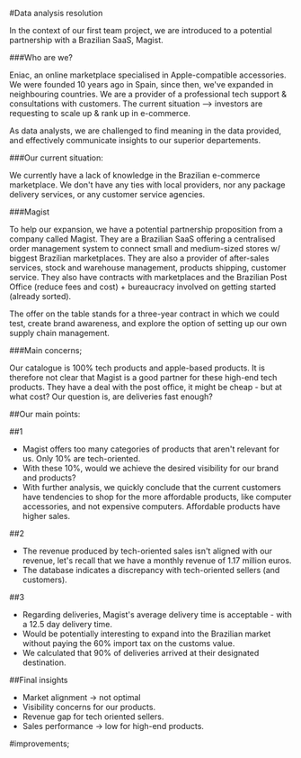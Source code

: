 #Data analysis resolution 

In the context of our first team project, we are introduced to a potential partnership with a Brazilian SaaS, Magist. 

###Who are we? 

Eniac, an online marketplace specialised in Apple-compatible accessories. 
We were founded 10 years ago in Spain, since then, we've expanded in neighbouring countries. 
We are a provider of a professional tech support & consultations with customers. 
The current situation --> investors are requesting to scale up & rank up in e-commerce. 

As data analysts, we are challenged to find meaning in the data provided, and effectively 
communicate insights to our superior departements. 

###Our current situation: 

We currently have a lack of knowledge in the Brazilian e-commerce marketplace.
We don't have any ties with local providers, nor any package delivery services, or any customer service agencies. 

###Magist 

To help our expansion, we have a potential partnership proposition from a company called Magist. 
They are a Brazilian SaaS offering  a centralised order management system to connect small and medium-sized stores w/ biggest Brazilian marketplaces.
They are also a provider of after-sales services, stock and warehouse management, products shipping, customer service. 
They also have contracts with marketplaces and the Brazilian Post Office (reduce fees and cost) + bureaucracy involved on getting started (already sorted). 

The offer on the table stands for a three-year contract in which we could test, create brand awareness, and explore the option of setting up our own supply chain management. 

###Main concerns; 

Our catalogue is 100% tech products and apple-based products. It is therefore not clear that Magist is a good partner for these high-end tech products. 
They have a deal with the post office, it might be cheap - but at what cost? Our question is, are deliveries fast enough? 

##Our main points: 

##1 
- Magist offers too many categories of products that aren't relevant for us. Only 10% are tech-oriented.
- With these 10%, would we achieve the desired visibility for our brand and products?
- With further analysis, we quickly conclude that the current customers have tendencies to shop for the more affordable products, like computer accessories, and not expensive computers. Affordable products have higher sales. 

##2
- The revenue produced by tech-oriented sales isn't aligned with our revenue, let's recall that we have a monthly revenue of 1.17 million euros.
- The database indicates a discrepancy with tech-oriented sellers (and customers).

##3 
- Regarding deliveries, Magist's average delivery time is acceptable - with a 12.5 day delivery time.
- Would be potentially interesting to expand into the Brazilian market without paying the 60% import tax on the customs value.
- We calculated that 90% of deliveries arrived at their designated destination.

##Final insights 

- Market alignment → not optimal 
- Visibility concerns for our products. 
- Revenue gap for tech oriented sellers. 
- Sales performance → low for high-end products.


#improvements;
